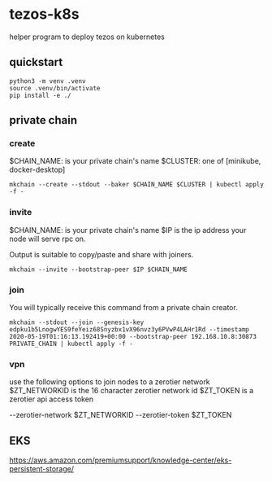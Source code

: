 # tezos-k8s

helper program to deploy tezos on kubernetes

## quickstart

``` shell
python3 -m venv .venv
source .venv/bin/activate
pip install -e ./
```

## private chain

### create
$CHAIN_NAME: is your private chain's name
$CLUSTER: one of [minikube, docker-desktop]

``` shell
mkchain --create --stdout --baker $CHAIN_NAME $CLUSTER | kubectl apply -f -
```

### invite
$CHAIN_NAME: is your private chain's name
$IP is the ip address your node will serve rpc on.

Output is suitable to copy/paste and share with joiners.

``` shell
mkchain --invite --bootstrap-peer $IP $CHAIN_NAME
```

### join
You will typically receive this command from a private chain creator.

``` shell
mkchain --stdout --join --genesis-key edpku1b5LnogwYES9feYeiz68Snyzbx1vX96nvz3y6PVwP4LAHr1Rd --timestamp 2020-05-19T01:16:13.192419+00:00 --bootstrap-peer 192.168.10.8:30873 PRIVATE_CHAIN | kubectl apply -f -
```

### vpn
use the following options to join nodes to a zerotier network
$ZT_NETWORKID is the 16 character zerotier network id
$ZT_TOKEN is a zerotier api access token

--zerotier-network $ZT_NETWORKID
--zerotier-token $ZT_TOKEN


## EKS
https://aws.amazon.com/premiumsupport/knowledge-center/eks-persistent-storage/
